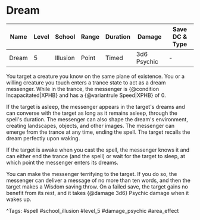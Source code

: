 # Dream

| Name | Level | School | Range | Duration | Damage | Save DC & Type |
|------|-------|--------|-------|----------|--------|----------------|
| Dream | 5 | Illusion | Point | Timed | 3d6 Psychic | - |

You target a creature you know on the same plane of existence. You or a willing creature you touch enters a trance state to act as a dream messenger. While in the trance, the messenger is {@condition Incapacitated|XPHB} and has a {@variantrule Speed|XPHB} of 0.

If the target is asleep, the messenger appears in the target's dreams and can converse with the target as long as it remains asleep, through the spell's duration. The messenger can also shape the dream's environment, creating landscapes, objects, and other images. The messenger can emerge from the trance at any time, ending the spell. The target recalls the dream perfectly upon waking.

If the target is awake when you cast the spell, the messenger knows it and can either end the trance (and the spell) or wait for the target to sleep, at which point the messenger enters its dreams.

You can make the messenger terrifying to the target. If you do so, the messenger can deliver a message of no more than ten words, and then the target makes a Wisdom saving throw. On a failed save, the target gains no benefit from its rest, and it takes {@damage 3d6} Psychic damage when it wakes up.

^Tags: #spell #school_illusion #level_5 #damage_psychic #area_effect